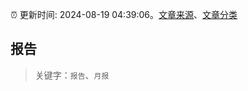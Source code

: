 :alarm_clock: 更新时间: 2024-08-19 04:39:06。[文章来源](/README.md)、[文章分类](/TAGS.md)

## 报告


> 关键字：`报告`、`月报`



